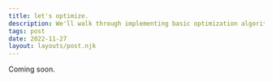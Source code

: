 ```yaml
---
title: let's optimize.
description: We'll walk through implementing basic optimization algorithms.
tags: post
date: 2022-11-27
layout: layouts/post.njk
---
```

Coming soon.

